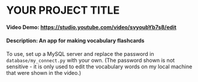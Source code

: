 # YOUR PROJECT TITLE
#### Video Demo:  https://studio.youtube.com/video/svyoubYb7s8/edit
#### Description: An app for making vocabulary flashcards

To use, set up a MySQL server and replace the password in `database/my_connect.py` with your own. (The password shown is
not sensitive - it is only used to edit the vocabulary words on my local machine that were shown in the video.)